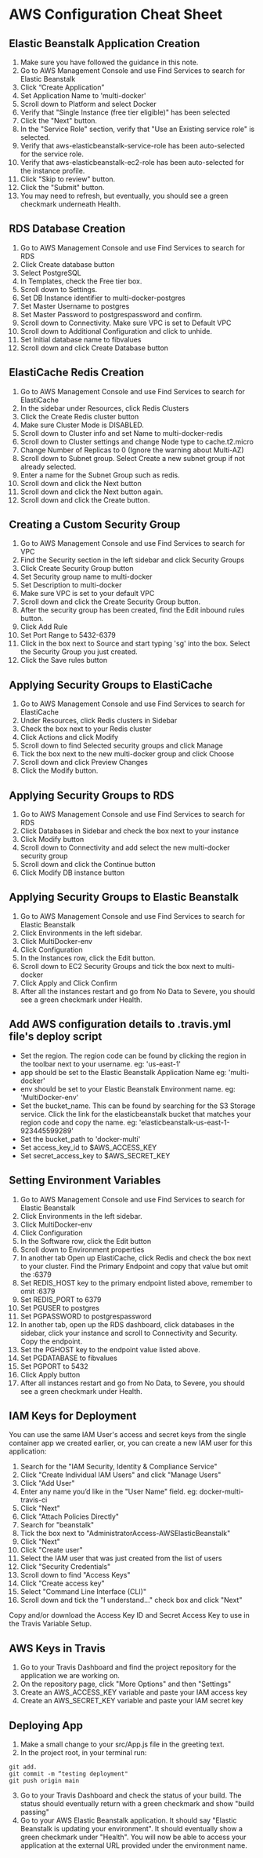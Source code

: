 # AWS Configuration Cheat Sheet

## Elastic Beanstalk Application Creation

1. Make sure you have followed the guidance in this note.
2. Go to AWS Management Console and use Find Services to search for Elastic Beanstalk
3. Click “Create Application”
4. Set Application Name to 'multi-docker'
5. Scroll down to Platform and select Docker
6. Verify that "Single Instance (free tier eligible)" has been selected
7. Click the "Next" button.
8. In the "Service Role" section, verify that "Use an Existing service role" is selected.
9. Verify that aws-elasticbeanstalk-service-role has been auto-selected for the service role.
10. Verify that aws-elasticbeanstalk-ec2-role has been auto-selected for the instance profile.
11. Click "Skip to review" button.
12. Click the "Submit" button.
13. You may need to refresh, but eventually, you should see a green checkmark underneath Health.

## RDS Database Creation

1. Go to AWS Management Console and use Find Services to search for RDS
2. Click Create database button
3. Select PostgreSQL
4. In Templates, check the Free tier box.
5. Scroll down to Settings.
6. Set DB Instance identifier to multi-docker-postgres
7. Set Master Username to postgres
8. Set Master Password to postgrespassword and confirm.
9. Scroll down to Connectivity. Make sure VPC is set to Default VPC
10. Scroll down to Additional Configuration and click to unhide.
11. Set Initial database name to fibvalues
12. Scroll down and click Create Database button

## ElastiCache Redis Creation

1. Go to AWS Management Console and use Find Services to search for ElastiCache
2. In the sidebar under Resources, click Redis Clusters
3. Click the Create Redis cluster button
4. Make sure Cluster Mode is DISABLED.
5. Scroll down to Cluster info and set Name to multi-docker-redis
6. Scroll down to Cluster settings and change Node type to cache.t2.micro
7. Change Number of Replicas to 0 (Ignore the warning about Multi-AZ)
8. Scroll down to Subnet group. Select Create a new subnet group if not already selected.
9. Enter a name for the Subnet Group such as redis.
10. Scroll down and click the Next button
11. Scroll down and click the Next button again.
12. Scroll down and click the Create button.

## Creating a Custom Security Group

1. Go to AWS Management Console and use Find Services to search for VPC
2. Find the Security section in the left sidebar and click Security Groups
3. Click Create Security Group button
4. Set Security group name to multi-docker
5. Set Description to multi-docker
6. Make sure VPC is set to your default VPC
7. Scroll down and click the Create Security Group button.
8. After the security group has been created, find the Edit inbound rules button.
9. Click Add Rule
10. Set Port Range to 5432-6379
11. Click in the box next to Source and start typing 'sg' into the box. Select the Security Group you just created.
12. Click the Save rules button

## Applying Security Groups to ElastiCache

1. Go to AWS Management Console and use Find Services to search for ElastiCache
2. Under Resources, click Redis clusters in Sidebar
3. Check the box next to your Redis cluster
4. Click Actions and click Modify
5. Scroll down to find Selected security groups and click Manage
6. Tick the box next to the new multi-docker group and click Choose
7. Scroll down and click Preview Changes
8. Click the Modify button.

## Applying Security Groups to RDS

1. Go to AWS Management Console and use Find Services to search for RDS
2. Click Databases in Sidebar and check the box next to your instance
3. Click Modify button
4. Scroll down to Connectivity and add select the new multi-docker security group
5. Scroll down and click the Continue button
6. Click Modify DB instance button

## Applying Security Groups to Elastic Beanstalk

1. Go to AWS Management Console and use Find Services to search for Elastic Beanstalk
2. Click Environments in the left sidebar.
3. Click MultiDocker-env
4. Click Configuration
5. In the Instances row, click the Edit button.
6. Scroll down to EC2 Security Groups and tick the box next to multi-docker
7. Click Apply and Click Confirm
8. After all the instances restart and go from No Data to Severe, you should see a green checkmark under Health.

## Add AWS configuration details to .travis.yml file's deploy script

- Set the region. The region code can be found by clicking the region in the toolbar next to your username.
  eg: 'us-east-1'
- app should be set to the Elastic Beanstalk Application Name
  eg: 'multi-docker'
- env should be set to your Elastic Beanstalk Environment name.
  eg: 'MultiDocker-env'
- Set the bucket_name. This can be found by searching for the S3 Storage service. Click the link for the elasticbeanstalk bucket that matches your region code and copy the name.
  eg: 'elasticbeanstalk-us-east-1-923445599289'
- Set the bucket_path to 'docker-multi'
- Set access_key_id to $AWS_ACCESS_KEY
- Set secret_access_key to $AWS_SECRET_KEY

## Setting Environment Variables

1. Go to AWS Management Console and use Find Services to search for Elastic Beanstalk
2. Click Environments in the left sidebar.
3. Click MultiDocker-env
4. Click Configuration
5. In the Software row, click the Edit button
6. Scroll down to Environment properties
7. In another tab Open up ElastiCache, click Redis and check the box next to your cluster. Find the Primary Endpoint and copy that value but omit the :6379
8. Set REDIS_HOST key to the primary endpoint listed above, remember to omit :6379
9. Set REDIS_PORT to 6379
10. Set PGUSER to postgres
11. Set PGPASSWORD to postgrespassword
12. In another tab, open up the RDS dashboard, click databases in the sidebar, click your instance and scroll to Connectivity and Security. Copy the endpoint.
13. Set the PGHOST key to the endpoint value listed above.
14. Set PGDATABASE to fibvalues
15. Set PGPORT to 5432
16. Click Apply button
17. After all instances restart and go from No Data, to Severe, you should see a green checkmark under Health.

## IAM Keys for Deployment

You can use the same IAM User's access and secret keys from the single container app we created earlier, or, you can create a new IAM user for this application:

1. Search for the "IAM Security, Identity & Compliance Service"
2. Click "Create Individual IAM Users" and click "Manage Users"
3. Click "Add User"
4. Enter any name you’d like in the "User Name" field.
   eg: docker-multi-travis-ci
5. Click "Next"
6. Click "Attach Policies Directly"
7. Search for "beanstalk"
8. Tick the box next to "AdministratorAccess-AWSElasticBeanstalk"
9. Click "Next"
10. Click "Create user"
11. Select the IAM user that was just created from the list of users
12. Click "Security Credentials"
13. Scroll down to find "Access Keys"
14. Click "Create access key"
15. Select "Command Line Interface (CLI)"
16. Scroll down and tick the "I understand..." check box and click "Next"

Copy and/or download the Access Key ID and Secret Access Key to use in the Travis Variable Setup.

## AWS Keys in Travis

1. Go to your Travis Dashboard and find the project repository for the application we are working on.
2. On the repository page, click "More Options" and then "Settings"
3. Create an AWS_ACCESS_KEY variable and paste your IAM access key
4. Create an AWS_SECRET_KEY variable and paste your IAM secret key

## Deploying App

1. Make a small change to your src/App.js file in the greeting text.
2. In the project root, in your terminal run:

```
git add.
git commit -m “testing deployment"
git push origin main
```

3. Go to your Travis Dashboard and check the status of your build. The status should eventually return with a green checkmark and show "build passing"
4. Go to your AWS Elastic Beanstalk application. It should say "Elastic Beanstalk is updating your environment". It should eventually show a green checkmark under "Health". You will now be able to access your application at the external URL provided under the environment name.
